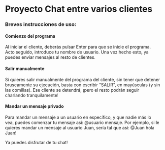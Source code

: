 <h1>Proyecto Chat entre varios clientes</h1>

<h3>Breves instrucciones de uso:</h3>

<h4>Comienzo del programa</h4>
<body>
Al iniciar el cliente, deberás pulsar Enter para que se inicie el programa.
Acto seguido, introduce tu nombre de usuario. Una vez hecho esto, 
ya puedes enviar mensajes al resto de clientes.
</body>

<h4>Salir manualmente</h4>
<body>
Si quieres salir manualmente del programa del cliente, 
sin tener que detener bruscamente su ejecución, basta con escribir "SALIR", 
en mayúsculas (y sin las comillas). Ese cliente se detendrá, 
¡pero el resto podrán seguir charlando tranquilamente!
</body>

<h4>Mandar un mensaje privado</h4>
<body>
Para mandar un mensaje a un usuario en específico, y que nadie más lo vea, 
puedes comenzar tu mensaje así: @usuario mensaje. Por ejemplo, si le quieres mandar
un mensaje al usuario Juan, sería tal que así: @Juan hola Juan!
</body>

<body>


Ya puedes disfrutar de tu chat!</body>